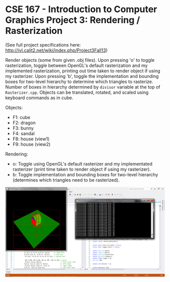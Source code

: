 CSE 167 - Introduction to Computer Graphics
Project 3: Rendering / Rasterization
=========

(See full project specifications here: http://ivl.calit2.net/wiki/index.php/Project3Fall13)

Render objects (some from given .obj files). Upon pressing 'o' to toggle rasterization, toggle between OpenGL's default rasterization and my implemented rasterization, printing out time taken to render object if using my rasterizer. Upon pressing 'b', toggle the implementation and bounding boxes for two-level hierarchy to determine which triangles to rasterize. Number of boxes in hierarchy determined by ```divisor``` variable at the top of ```Rasterizer.cpp```. Objects can be translated, rotated, and scaled using keyboard commands as in cube.

Objects:
* F1: cube
* F2: dragon
* F3: bunny
* F4: sandal
* F8: house (view1)
* F9: house (view2)

Rendering:
* o: Toggle using OpenGL's default rasterizer and my implementated rasterizer (print time taken to render object if using my rasterizer).
* b: Toggle implementation and bounding boxes for two-level hierarchy (determines which triangles need to be rasterized).


![house view1 with rasterizer and bounding boxes](rendering.png "house view1 with rasterizer and bounding boxes")
